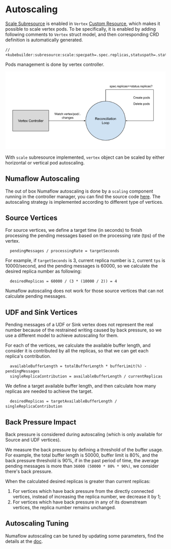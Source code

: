 # Autoscaling

[Scale Subresource](https://kubernetes.io/docs/tasks/extend-kubernetes/custom-resources/custom-resource-definitions/#scale-subresource) is enabled in `Vertex` [Custom Resource](https://kubernetes.io/docs/concepts/extend-kubernetes/api-extension/custom-resources/), which makes it possible to scale vertex pods. To be specifically, it is enabled by adding following comments to `Vertex` struct model, and then corresponding CRD definition is automatically generated.

```
// +kubebuilder:subresource:scale:specpath=.spec.replicas,statuspath=.status.replicas,selectorpath=.status.selector
```

Pods management is done by vertex controller.

![Vertex Controller Reconciliation Loop](../assets/vertex_controller_loop.png)

With `scale` subresource implemented, `vertex` object can be scaled by either horizontal or vertical pod autoscaling.

## Numaflow Autoscaling

The out of box Numaflow autoscaling is done by a `scaling` component running in the controller manager, you can find the source code [here](https://github.com/numaproj/numaflow/tree/main/pkg/reconciler/vertex/scaling). The autoscaling strategy is implemented according to different type of vertices.

## Source Vertices

For source vertices, we define a target time (in seconds) to finish processing the pending messages based on the processing rate (tps) of the vertex.

```
  pendingMessages / processingRate = targetSeconds
```

For example, if `targetSeconds` is 3, current replica number is `2`, current `tps` is 10000/second, and the pending messages is 60000, so we calculate the desired replica number as following:

```
  desiredReplicas = 60000 / (3 * (10000 / 2)) = 4
```

Numaflow autoscaling does not work for those source vertices that can not calculate pending messages.

## UDF and Sink Vertices

Pending messages of a UDF or Sink vertex does not represent the real number because of the restrained writing caused by back pressure, so we use a different model to achieve autoscaling for them.

For each of the vertices, we calculate the available buffer length, and consider it is contributed by all the replicas, so that we can get each replica's contribution.

```
  availableBufferLength = totalBufferLength * bufferLimit(%) - pendingMessages
  singleReplicaContribution = availableBufferLength / currentReplicas
```

We define a target available buffer length, and then calculate how many replicas are needed to achieve the target.

```
  desiredReplicas = targetAvailableBufferLength / singleReplicaContribution
```

## Back Pressure Impact

Back pressure is considered during autoscaling (which is only available for Source and UDF vertices).

We measure the back pressure by defining a threshold of the buffer usage. For example, the total buffer length is 50000, buffer limit is 80%, and the back pressure threshold is 90%, if in the past period of time, the average pending messages is more than `36000 (50000 * 80% * 90%)`, we consider there's back pressure.

When the calculated desired replicas is greater than current replicas:

1. For vertices which have back pressure from the directly connected vertices, instead of increasing the replica number, we decrease it by 1;
2. For vertices which have back pressure in any of its downstream vertices, the replica number remains unchanged.

## Autoscaling Tuning

Numaflow autoscaling can be tuned by updating some parameters, find the details at the [doc](../user-guide/autoscaling.md).
